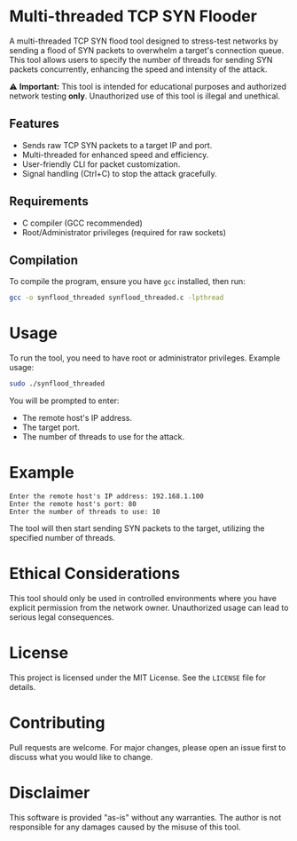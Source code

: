 # Multi-threaded TCP SYN Flooder

A multi-threaded TCP SYN flood tool designed to stress-test networks by sending a flood of SYN packets to overwhelm a target's connection queue. This tool allows users to specify the number of threads for sending SYN packets concurrently, enhancing the speed and intensity of the attack. 

⚠️ **Important:** This tool is intended for educational purposes and authorized network testing **only**. Unauthorized use of this tool is illegal and unethical.

## Features
- Sends raw TCP SYN packets to a target IP and port.
- Multi-threaded for enhanced speed and efficiency.
- User-friendly CLI for packet customization.
- Signal handling (Ctrl+C) to stop the attack gracefully.

## Requirements
- C compiler (GCC recommended)
- Root/Administrator privileges (required for raw sockets)

## Compilation

To compile the program, ensure you have `gcc` installed, then run:

```bash
gcc -o synflood_threaded synflood_threaded.c -lpthread
```

# Usage

To run the tool, you need to have root or administrator privileges. Example usage:

```bash
sudo ./synflood_threaded
```

You will be prompted to enter:

   - The remote host's IP address.
   - The target port.
   - The number of threads to use for the attack.

# Example

```
Enter the remote host's IP address: 192.168.1.100
Enter the remote host's port: 80
Enter the number of threads to use: 10
```

The tool will then start sending SYN packets to the target, utilizing the specified number of threads.

# Ethical Considerations

This tool should only be used in controlled environments where you have explicit permission from the network owner. Unauthorized usage can lead to serious legal consequences.

# License

This project is licensed under the MIT License. See the `LICENSE` file for details.

# Contributing

Pull requests are welcome. For major changes, please open an issue first to discuss what you would like to change.

# Disclaimer

This software is provided "as-is" without any warranties. The author is not responsible for any damages caused by the misuse of this tool.
